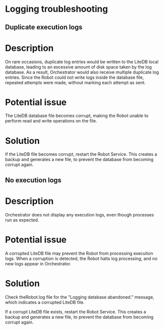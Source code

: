 ﻿# Logging troubleshooting


## Duplicate execution logs

# Description

On rare occasions, duplicate log entries would be written to the LiteDB local database, leading to an excessive amount of disk space taken by the log database. As a result, Orchestrator would also receive multiple duplicate log entries. Since the Robot could not write logs inside the database file, repeated attempts were made, without marking each attempt as sent.

# Potential issue

The LiteDB database file becomes corrupt, making the Robot unable to perform read and write operations on the file.

# Solution

If the LiteDB file becomes corrupt, restart the Robot Service. This creates a backup and generates a new file, to prevent the database from becoming corrupt again.


## No execution logs

# Description

Orchestrator does not display any execution logs, even though processes run as expected.

# Potential issue

A corrupted LiteDB file may prevent the Robot from processing execution logs. When a corruption is detected, the Robot halts log processing, and no new logs appear in Orchestrator.

# Solution

Check theRobot.log file for the "Logging database abandoned." message, which indicates a corrupted LiteDB file.

If a corrupt LiteDB file exists, restart the Robot Service. This creates a backup and generates a new file, to prevent the database from becoming corrupt again.

